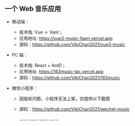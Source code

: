 ## 一个 Web 音乐应用

- 移动端：

  - 技术栈: Vue ＋ Vant；
  - 应用地址: https://vue3-music-fawn.vercel.app
  - 源码：https://github.com/VikiChan2021/vue3-music

- PC 端：

  - 技术栈: React + AntD；
  - 应用地址: https://163music-lac.vercel.app
  - 源码：https://github.com/VikiChan2021/163music

- 微信小程序：

  - 因版权问题，小程序无法上架，仅提供以下截图
  - 源码：https://github.com/VikiChan2021/wechat-music

    <img src="C:\Users\CHEN\Downloads\uTools_1636631615167.png" alt="|right|200x200" style="zoom:25%;"  />
    <img src="C:\Users\CHEN\Downloads\uTools_1636631686944.png" alt="|right|200x200" style="zoom:25%;"  />
    <img src="C:\Users\CHEN\Downloads\uTools_1636631736814.png" alt="|right|200x200" style="zoom:25%;"  />
    <img src="C:\Users\CHEN\Downloads\uTools_1636631845831.png" alt="|right|200x200" style="zoom:25%;"  />
